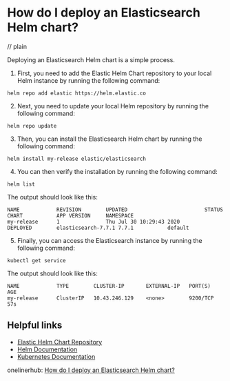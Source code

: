 # How do I deploy an Elasticsearch Helm chart?
// plain

Deploying an Elasticsearch Helm chart is a simple process.

1. First, you need to add the Elastic Helm Chart repository to your local Helm instance by running the following command:

```
helm repo add elastic https://helm.elastic.co
```

2. Next, you need to update your local Helm repository by running the following command:

```
helm repo update
```

3. Then, you can install the Elasticsearch Helm chart by running the following command:

```
helm install my-release elastic/elasticsearch
```

4. You can then verify the installation by running the following command:

```
helm list
```

The output should look like this:

```
NAME            REVISION        UPDATED                         STATUS          CHART           APP VERSION     NAMESPACE
my-release      1               Thu Jul 30 10:29:43 2020        DEPLOYED        elasticsearch-7.7.1 7.7.1           default
```

5. Finally, you can access the Elasticsearch instance by running the following command:

```
kubectl get service
```

The output should look like this:

```
NAME            TYPE        CLUSTER-IP       EXTERNAL-IP   PORT(S)    AGE
my-release      ClusterIP   10.43.246.129    <none>        9200/TCP   57s
```

## Helpful links

- [Elastic Helm Chart Repository](https://helm.elastic.co)
- [Helm Documentation](https://helm.sh/docs)
- [Kubernetes Documentation](https://kubernetes.io/docs)

onelinerhub: [How do I deploy an Elasticsearch Helm chart?](https://onelinerhub.com/elasticsearch/how-do-i-deploy-an-elasticsearch-helm-chart)